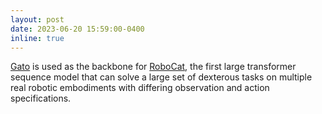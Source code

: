 ```yaml
---
layout: post
date: 2023-06-20 15:59:00-0400
inline: true
---
```


[Gato](https://www.deepmind.com/publications/a-generalist-agent) is used as the backbone for [RoboCat](https://www.deepmind.com/blog/robocat-a-self-improving-robotic-agent), the first large transformer sequence model that can solve a large set of dexterous tasks on multiple real robotic embodiments with differing observation and action specifications.